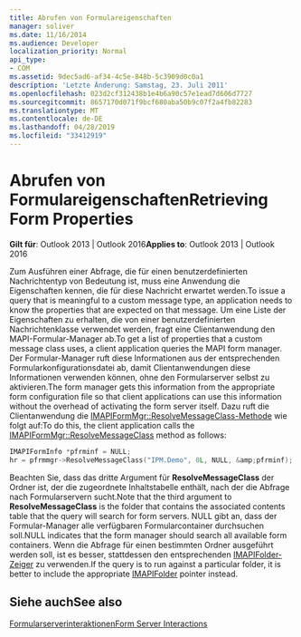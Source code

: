 ```yaml
---
title: Abrufen von Formulareigenschaften
manager: soliver
ms.date: 11/16/2014
ms.audience: Developer
localization_priority: Normal
api_type:
- COM
ms.assetid: 9dec5ad6-af34-4c5e-848b-5c3909d0c0a1
description: 'Letzte Änderung: Samstag, 23. Juli 2011'
ms.openlocfilehash: 023d2cf312438b1e4b6a90c57e1ead7d606d7727
ms.sourcegitcommit: 8657170d071f9bcf680aba50b9c07f2a4fb82283
ms.translationtype: MT
ms.contentlocale: de-DE
ms.lasthandoff: 04/28/2019
ms.locfileid: "33412919"
---
```

# <a name="retrieving-form-properties"></a><span data-ttu-id="3a6dd-103">Abrufen von Formulareigenschaften</span><span class="sxs-lookup"><span data-stu-id="3a6dd-103">Retrieving Form Properties</span></span>

  
  
<span data-ttu-id="3a6dd-104">**Gilt für**: Outlook 2013 | Outlook 2016</span><span class="sxs-lookup"><span data-stu-id="3a6dd-104">**Applies to**: Outlook 2013 | Outlook 2016</span></span> 
  
<span data-ttu-id="3a6dd-105">Zum Ausführen einer Abfrage, die für einen benutzerdefinierten Nachrichtentyp von Bedeutung ist, muss eine Anwendung die Eigenschaften kennen, die für diese Nachricht erwartet werden.</span><span class="sxs-lookup"><span data-stu-id="3a6dd-105">To issue a query that is meaningful to a custom message type, an application needs to know the properties that are expected on that message.</span></span> <span data-ttu-id="3a6dd-106">Um eine Liste der Eigenschaften zu erhalten, die von einer benutzerdefinierten Nachrichtenklasse verwendet werden, fragt eine Clientanwendung den MAPI-Formular-Manager ab.</span><span class="sxs-lookup"><span data-stu-id="3a6dd-106">To get a list of properties that a custom message class uses, a client application queries the MAPI form manager.</span></span> <span data-ttu-id="3a6dd-107">Der Formular-Manager ruft diese Informationen aus der entsprechenden Formularkonfigurationsdatei ab, damit Clientanwendungen diese Informationen verwenden können, ohne den Formularserver selbst zu aktivieren.</span><span class="sxs-lookup"><span data-stu-id="3a6dd-107">The form manager gets this information from the appropriate form configuration file so that client applications can use this information without the overhead of activating the form server itself.</span></span> <span data-ttu-id="3a6dd-108">Dazu ruft die Clientanwendung die [IMAPIFormMgr::ResolveMessageClass-Methode](imapiformmgr-resolvemessageclass.md) wie folgt auf:</span><span class="sxs-lookup"><span data-stu-id="3a6dd-108">To do this, the client application calls the [IMAPIFormMgr::ResolveMessageClass](imapiformmgr-resolvemessageclass.md) method as follows:</span></span> 
  
```cpp
IMAPIFormInfo *pfrminf = NULL;
hr = pfrmmgr->ResolveMessageClass("IPM.Demo", 0L, NULL, &amp;pfrminf);

```

<span data-ttu-id="3a6dd-109">Beachten Sie, dass das dritte Argument für **ResolveMessageClass** der Ordner ist, der die zugeordnete Inhaltstabelle enthält, nach der die Abfrage nach Formularservern sucht.</span><span class="sxs-lookup"><span data-stu-id="3a6dd-109">Note that the third argument to **ResolveMessageClass** is the folder that contains the associated contents table that the query will search for form servers.</span></span> <span data-ttu-id="3a6dd-110">NULL gibt an, dass der Formular-Manager alle verfügbaren Formularcontainer durchsuchen soll.</span><span class="sxs-lookup"><span data-stu-id="3a6dd-110">NULL indicates that the form manager should search all available form containers.</span></span> <span data-ttu-id="3a6dd-111">Wenn die Abfrage für einen bestimmten Ordner ausgeführt werden soll, ist es besser, stattdessen den entsprechenden [IMAPIFolder-Zeiger](imapifolderimapicontainer.md) zu verwenden.</span><span class="sxs-lookup"><span data-stu-id="3a6dd-111">If the query is to run against a particular folder, it is better to include the appropriate [IMAPIFolder](imapifolderimapicontainer.md) pointer instead.</span></span> 
  
## <a name="see-also"></a><span data-ttu-id="3a6dd-112">Siehe auch</span><span class="sxs-lookup"><span data-stu-id="3a6dd-112">See also</span></span>



[<span data-ttu-id="3a6dd-113">Formularserverinteraktionen</span><span class="sxs-lookup"><span data-stu-id="3a6dd-113">Form Server Interactions</span></span>](form-server-interactions.md)

